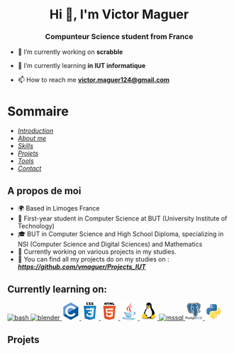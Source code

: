 <h1 align="center">Hi 👋, I'm Victor Maguer</h1>
<h3 align="center">Compunteur Science student from France</h3>

- 🔭 I’m currently working on **scrabble**

- 🌱 I’m currently learning **in IUT informatique**

- 📫 How to reach me **victor.maguer124@gmail.com**
# Sommaire
* _[Introduction](#pignol-axel---portfolio)_
* _[About me](#A-propos-de-moi)_
* _[Skills](##Currently-learning-on:)_
* _[Projets](#projets)_
* _[Tools](#outils--liste-des-outils-p-ex-git-vs-code-docker)_
* _[Contact](#contact)_

## A propos de moi
- 🌍 Based in Limoges France <br>
- 💼 First-year student in Computer Science at BUT (University Institute of Technology) <br>
- 🎓 BUT in Computer Science and High School Diploma, specializing in NSI (Computer Science and Digital Sciences) and Mathematics <br>
- 🚀 Currently working on various projects in my studies. <br>
- 🦾 You can find all my projects do on my studies on : _**https://github.com/vmaguer/Projects_IUT**_ <br>
<p align="left">
</p>

## Currently learning on:
<p align="left"> <a href="https://www.gnu.org/software/bash/" target="_blank" rel="noreferrer"> <img src="https://www.vectorlogo.zone/logos/gnu_bash/gnu_bash-icon.svg" alt="bash" width="40" height="40"/> </a> <a href="https://www.blender.org/" target="_blank" rel="noreferrer"> <img src="https://download.blender.org/branding/community/blender_community_badge_white.svg" alt="blender" width="40" height="40"/> </a> <a href="https://www.cprogramming.com/" target="_blank" rel="noreferrer"> <img src="https://raw.githubusercontent.com/devicons/devicon/master/icons/c/c-original.svg" alt="c" width="40" height="40"/> </a> <a href="https://www.w3schools.com/css/" target="_blank" rel="noreferrer"> <img src="https://raw.githubusercontent.com/devicons/devicon/master/icons/css3/css3-original-wordmark.svg" alt="css3" width="40" height="40"/> </a> <a href="https://www.w3.org/html/" target="_blank" rel="noreferrer"> <img src="https://raw.githubusercontent.com/devicons/devicon/master/icons/html5/html5-original-wordmark.svg" alt="html5" width="40" height="40"/> </a> <a href="https://www.java.com" target="_blank" rel="noreferrer"> <img src="https://raw.githubusercontent.com/devicons/devicon/master/icons/java/java-original.svg" alt="java" width="40" height="40"/> </a> <a href="https://www.linux.org/" target="_blank" rel="noreferrer"> <img src="https://raw.githubusercontent.com/devicons/devicon/master/icons/linux/linux-original.svg" alt="linux" width="40" height="40"/> </a> <a href="https://www.microsoft.com/en-us/sql-server" target="_blank" rel="noreferrer"> <img src="https://www.svgrepo.com/show/303229/microsoft-sql-server-logo.svg" alt="mssql" width="40" height="40"/> </a> <a href="https://www.postgresql.org" target="_blank" rel="noreferrer"> <img src="https://raw.githubusercontent.com/devicons/devicon/master/icons/postgresql/postgresql-original-wordmark.svg" alt="postgresql" width="40" height="40"/> </a> <a href="https://www.python.org" target="_blank" rel="noreferrer"> <img src="https://raw.githubusercontent.com/devicons/devicon/master/icons/python/python-original.svg" alt="python" width="40" height="40"/> </a> </p>

## Projets
